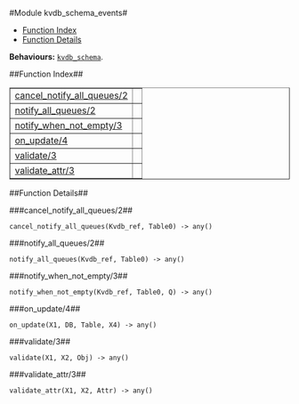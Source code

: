 

#Module kvdb_schema_events#
* [Function Index](#index)
* [Function Details](#functions)


__Behaviours:__ [`kvdb_schema`](kvdb_schema.md).<a name="index"></a>

##Function Index##


<table width="100%" border="1" cellspacing="0" cellpadding="2" summary="function index"><tr><td valign="top"><a href="#cancel_notify_all_queues-2">cancel_notify_all_queues/2</a></td><td></td></tr><tr><td valign="top"><a href="#notify_all_queues-2">notify_all_queues/2</a></td><td></td></tr><tr><td valign="top"><a href="#notify_when_not_empty-3">notify_when_not_empty/3</a></td><td></td></tr><tr><td valign="top"><a href="#on_update-4">on_update/4</a></td><td></td></tr><tr><td valign="top"><a href="#validate-3">validate/3</a></td><td></td></tr><tr><td valign="top"><a href="#validate_attr-3">validate_attr/3</a></td><td></td></tr></table>


<a name="functions"></a>

##Function Details##

<a name="cancel_notify_all_queues-2"></a>

###cancel_notify_all_queues/2##


`cancel_notify_all_queues(Kvdb_ref, Table0) -> any()`

<a name="notify_all_queues-2"></a>

###notify_all_queues/2##


`notify_all_queues(Kvdb_ref, Table0) -> any()`

<a name="notify_when_not_empty-3"></a>

###notify_when_not_empty/3##


`notify_when_not_empty(Kvdb_ref, Table0, Q) -> any()`

<a name="on_update-4"></a>

###on_update/4##


`on_update(X1, DB, Table, X4) -> any()`

<a name="validate-3"></a>

###validate/3##


`validate(X1, X2, Obj) -> any()`

<a name="validate_attr-3"></a>

###validate_attr/3##


`validate_attr(X1, X2, Attr) -> any()`

